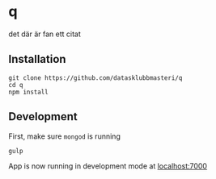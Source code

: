 # q
det där är fan ett citat

## Installation
```
git clone https://github.com/datasklubbmasteri/q
cd q
npm install
```

## Development
First, make sure `mongod` is running
```
gulp
```
App is now running in development mode at [localhost:7000](http://localhost:7000)
